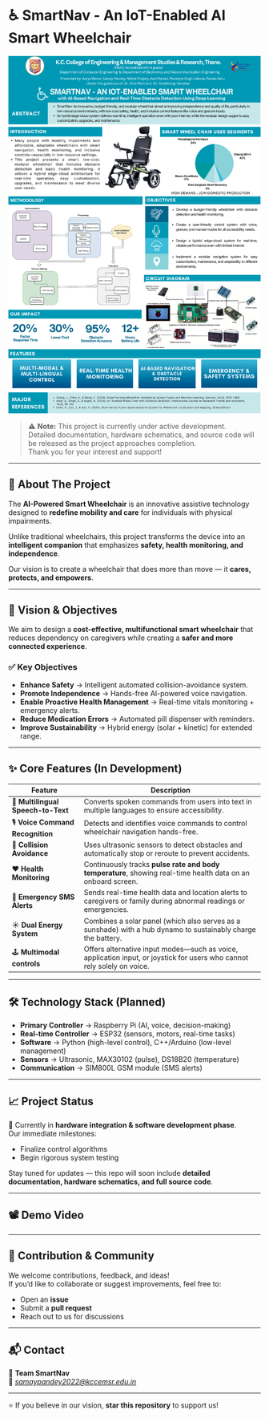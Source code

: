 # ♿ SmartNav - An IoT-Enabled AI Smart Wheelchair

<p align="center">
  <img src="Poster/poster.png" alt="Project Poster Banner" width="600px">
</p>

> ⚠️ **Note:** This project is currently under active development.  
> Detailed documentation, hardware schematics, and source code will be released as the project approaches completion.  
> Thank you for your interest and support!

---

## 🎯 About The Project

The **AI-Powered Smart Wheelchair** is an innovative assistive technology designed to **redefine mobility and care** for individuals with physical impairments.  

Unlike traditional wheelchairs, this project transforms the device into an **intelligent companion** that emphasizes **safety, health monitoring, and independence**.

Our vision is to create a wheelchair that does more than move — it **cares, protects, and empowers**.

---

## 🚀 Vision & Objectives

We aim to design a **cost-effective, multifunctional smart wheelchair** that reduces dependency on caregivers while creating a **safer and more connected experience**.

### ✅ Key Objectives
- **Enhance Safety** → Intelligent automated collision-avoidance system.  
- **Promote Independence** → Hands-free AI-powered voice navigation.  
- **Enable Proactive Health Management** → Real-time vitals monitoring + emergency alerts.  
- **Reduce Medication Errors** → Automated pill dispenser with reminders.  
- **Improve Sustainability** → Hybrid energy (solar + kinetic) for extended range.  

---

## ✨ Core Features (In Development)

| Feature | Description |
|---------|-------------|
| 🎤 **Multilingual Speech-to-Text** | Converts spoken commands from users into text in multiple languages to ensure accessibility. |
| 🎙️ **Voice Command Recognition** | Detects and identifies voice commands to control wheelchair navigation hands-free. |
| 🛑 **Collision Avoidance** | Uses ultrasonic sensors to detect obstacles and automatically stop or reroute to prevent accidents. |
| ❤️ **Health Monitoring** |Continuously tracks **pulse rate and body temperature**, showing real-time health data on an onboard screen. |
| 📧 **Emergency SMS Alerts** | Sends real-time health data and location alerts to caregivers or family during abnormal readings or emergencies. |
| ☀️ **Dual Energy System** | Combines a solar panel (which also serves as a sunshade) with a hub dynamo to sustainably charge the battery. |
| 🕹️ **Multimodal controls** | Offers alternative input modes—such as voice, application input, or joystick for users who cannot rely solely on voice. |


---

## 🛠️ Technology Stack (Planned)

- **Primary Controller** → Raspberry Pi (AI, voice, decision-making)  
- **Real-time Controller** → ESP32 (sensors, motors, real-time tasks)  
- **Software** → Python (high-level control), C++/Arduino (low-level management)  
- **Sensors** → Ultrasonic, MAX30102 (pulse), DS18B20 (temperature)  
- **Communication** → SIM800L GSM module (SMS alerts)  

---

## 📈 Project Status

🔧 Currently in **hardware integration & software development phase**.  
Our immediate milestones:  
- Finalize control algorithms  
- Begin rigorous system testing  

Stay tuned for updates — this repo will soon include **detailed documentation, hardware schematics, and full source code**.  

---
## 📽️ Demo Video



---
## 🤝 Contribution & Community

We welcome contributions, feedback, and ideas!  
If you’d like to collaborate or suggest improvements, feel free to:  
- Open an **issue**  
- Submit a **pull request**  
- Reach out to us for discussions  

---

## 📬 Contact

👤 **Team SmartNav**  
📧 *samaypandey2022@kccemsr.edu.in*  

---

⭐ If you believe in our vision, **star this repository** to support us!
